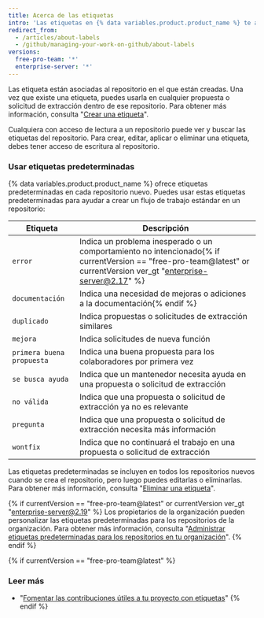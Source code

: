 ```yaml
---
title: Acerca de las etiquetas
intro: 'Las etiquetas en {% data variables.product.product_name %} te ayudan a organizar y priorizar tu trabajo. Puedes aplicar etiquetas a propuestas y solicitudes de extracción para indicar prioridad, categoría o cualquier otra información que encuentres útil.'
redirect_from:
  - /articles/about-labels
  - /github/managing-your-work-on-github/about-labels
versions:
  free-pro-team: '*'
  enterprise-server: '*'
---
```

Las etiqueta están asociadas al repositorio en el que están creadas. Una vez que existe una etiqueta, puedes usarla en cualquier propuesta o solicitud de extracción dentro de ese repositorio. Para obtener más información, consulta "[Crear una etiqueta](/articles/creating-a-label/)".

Cualquiera con acceso de lectura a un repositorio puede ver y buscar las etiquetas del repositorio. Para crear, editar, aplicar o eliminar una etiqueta, debes tener acceso de escritura al repositorio.

### Usar etiquetas predeterminadas

{% data variables.product.product_name %} ofrece etiquetas predeterminadas en cada repositorio nuevo. Puedes usar estas etiquetas predeterminadas para ayudar a crear un flujo de trabajo estándar en un repositorio:

| Etiqueta                  | Descripción                                                                                                                      |
| ------------------------- | -------------------------------------------------------------------------------------------------------------------------------- |
| `error`                   | Indica un problema inesperado o un comportamiento no intencionado{% if currentVersion == "free-pro-team@latest" or currentVersion ver_gt "enterprise-server@2.17" %}
| `documentación`           | Indica una necesidad de mejoras o adiciones a la documentación{% endif %}
| `duplicado`               | Indica propuestas o solicitudes de extracción similares                                                                          |
| `mejora`                  | Indica solicitudes de nueva función                                                                                              |
| `primera buena propuesta` | Indica una buena propuesta para los colaboradores por primera vez                                                                |
| `se busca ayuda`          | Indica que un mantenedor necesita ayuda en una propuesta o solicitud de extracción                                               |
| `no válida`               | Indica que una propuesta o solicitud de extracción ya no es relevante                                                            |
| `pregunta`                | Indica que una propuesta o solicitud de extracción necesita más información                                                      |
| `wontfix`                 | Indica que no continuará el trabajo en una propuesta o solicitud de extracción                                                   |

Las etiquetas predeterminadas se incluyen en todos los repositorios nuevos cuando se crea el repositorio, pero luego puedes editarlas o eliminarlas. Para obtener más información, consulta "[Eliminar una etiqueta](/articles/deleting-a-label/)".

{% if currentVersion == "free-pro-team@latest" or currentVersion ver_gt "enterprise-server@2.19" %}
Los propietarios de la organización pueden personalizar las etiquetas predeterminadas para los repositorios de la organización. Para obtener más información, consulta "[Administrar etiquetas predeterminadas para los repositorios en tu organización](/articles/managing-default-labels-for-repositories-in-your-organization)".
{% endif %}

{% if currentVersion == "free-pro-team@latest" %}
### Leer más

- "[Fomentar las contribuciones útiles a tu proyecto con etiquetas](/github/building-a-strong-community/encouraging-helpful-contributions-to-your-project-with-labels)"
{% endif %}
